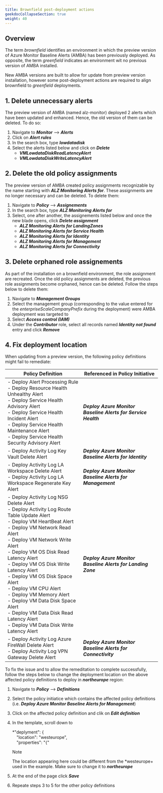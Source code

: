 ```yaml
---
title: Brownfield post-deployment actions
geekdocCollapseSection: true
weight: 40
---
```


## Overview

The term *brownfield* identifies an environment in which the preview version of Azure Monitor Baseline Alerts (AMBA) has been previously deployed. As opposite, the term *greenfield* indicates an environment wit no previous version of AMBA installed.

New AMBA versions are built to allow for update from preview version installation, however some post-deployment actions are required to align brownfield to *greenfield* deployments.

## 1. Delete unnecessary alerts

The preview version of AMBA (named alz-monitor) deployed 2 alerts which have been updated and enhanced. Hence, the old version of them can be deleted. To do so:

1. Navigate to ***Monitor*** --> ***Alerts***
2. Click on ***Alert rules***
3. In the search box, type ***lowdatadisk***
4. Select the alerts listed below and click on ***Delete***
   - ***VMLowdataDiskReadLatencyAlert***
   - ***VMLowdataDiskWriteLatencyAlert***

## 2. Delete the old policy assignments

The preview version of AMBA created policy assignments recognizable by the name starting with ***ALZ Monitoring Alerts for***. These assignments are no longer necessary and can be deleted. To delete them:

1. Navigate to ***Policy*** --> ***Assignements***
2. In the search box, type ***ALZ Monitoring Alerts for***
3. Select, one after another, the assignements listed below and once the new blade opens, click ***Delete assignment***
    - ***ALZ Monitoring Alerts for LandingZones***
    - ***ALZ Monitoring Alerts for Service Health***
    - ***ALZ Monitoring Alerts for Identity***
    - ***ALZ Monitoring Alerts for Management***
    - ***ALZ Monitoring Alerts for Connectivity***

## 3. Delete orphaned role assignements

As part of the installation on a brownfield environment, the role assignment are recreated. Once the old policy assignments are deleted, the previous role assignments become orphaned, hence can be deleted. Follow the steps below to delete them:

1. Navigate to ***Management Groups***
2. Select the management group (corresponding to the value entered for the *enterpriseScaleCompanyPrefix* during the deployment) were AMBA deployment was targeted to
3. Select ***Access control (IAM)***
4. Under the ***Contributor*** role, select all records named ***Identity not found*** entry and click ***Remove***

## 4. Fix deployment location

When updating from a preview version, the following policy definitions might fail to remediate:

| Policy Definition | Referenced in Policy Initiative |
| ----------------- | ---------------- |
| - Deploy Alert Processing Rule </br> - Deploy Resource Health Unhealthy Alert </br> - Deploy Service Health Advisory Alert </br> - Deploy Service Health Incident Alert </br> - Deploy Service Health Maintenance Alert </br> - Deploy Service Health Security Advisory Alert | ***Deploy Azure Monitor Baseline Alerts for Service Health*** |
| - Deploy Activity Log Key Vault Delete Alert | ***Deploy Azure Monitor Baseline Alerts for Identity*** |
| - Deploy Activity Log LA Workspace Delete Alert </br> - Deploy Activity Log LA Workspace Regenerate Key Alert| ***Deploy Azure Monitor Baseline Alerts for Management*** |
| - Deploy Activity Log NSG Delete Alert </br> - Deploy Activity Log Route Table Update Alert </br> - Deploy VM HeartBeat Alert </br> - Deploy VM Network Read Alert </br> - Deploy VM Network Write Alert </br> - Deploy VM OS Disk Read Latency Alert </br> - Deploy VM OS Disk Write Latency Alert </br> - Deploy VM OS Disk Space Alert </br> - Deploy VM CPU Alert </br> - Deploy VM Memory Alert </br> - Deploy VM Data Disk Space Alert </br> - Deploy VM Data Disk Read Latency Alert </br> - Deploy VM Data Disk Write Latency Alert | ***Deploy Azure Monitor Baseline Alerts for Landing Zone*** |
| - Deploy Activity Log Azure FireWall Delete Alert </br> - Deploy Activity Log VPN Gateway Delete Alert | ***Deploy Azure Monitor Baseline Alerts for Connectivity*** |

To fix the issue and to allow the remeditation to complete successfully, follow the steps below to change the deployment location on the above affected policy definitions to deploy in ***northeurope*** region:

1. Navigate to ***Policy*** --> ***Definitions***
2. Select the policy initiatice which contains the affected policy definitions (i.e. ***Deploy Azure Monitor Baseline Alerts for Management***)
3. Click on the affected policy definition and clik on ***Edit definition***
4. In the template, scroll down to

    *"deplyment": { </br>
    &emsp;"location": "westeurope", </br>
    &emsp;"properties": "{"

    > [!NOTE]
    > The location appearing here could be different from the *westeurope+ used in the example. Make sure to change it to ***northeurope***

5. At the end of the page click ***Save***
6. Repeate steps 3 to 5 for the other policy definitions
